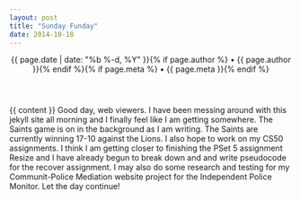 ```yaml
---
layout: post
title: "Sunday Funday"
date: 2014-10-18 
---
```

<div class="post">

  <header class="post-header"> 
    <p class="post-meta">{{ page.date | date: "%b %-d, %Y" }}{% if page.author %} • {{ page.author }}{% endif %}{% if page.meta %} • {{ page.meta }}{% endif %}</p>
  </header>

  <article class="post-content">
    {{ content }} Good day, web viewers.  I have been messing around with this jekyll site all morning and I finally feel like I am getting somewhere.  The Saints game is on in the background as I am writing.  The Saints are currently winning 17-10 against the Lions.  I also hope to work on my CS50 assignments.  I think I am getting closer to finishing the PSet 5 assignment Resize and I have already begun to break down and and write pseudocode for the recover assignment.  I may also do some research and testing for my Communit-Police Mediation website project for the Independent Police Monitor.  Let the day continue!
  </article>

</div>
